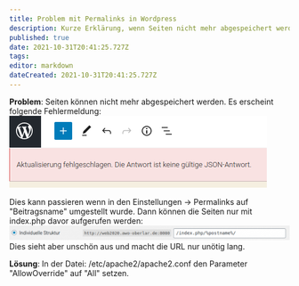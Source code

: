 ```yaml
---
title: Problem mit Permalinks in Wordpress
description: Kurze Erklärung, wenn Seiten nicht mehr abgespeichert werden können
published: true
date: 2021-10-31T20:41:25.727Z
tags: 
editor: markdown
dateCreated: 2021-10-31T20:41:25.727Z
---
```


**Problem**: Seiten können nicht mehr abgespeichert werden.
Es erscheint folgende Fehlermeldung:
![fehlermeldung_wordpress.png](/fehlermeldung_wordpress.png)

Dies kann passieren wenn in den Einstellungen -> Permalinks auf "Beitragsname" umgestellt wurde.
Dann können die Seiten nur mit index.php davor aufgerufen werden:
![permalink_einstellung.png](/permalink_einstellung.png)
Dies sieht aber unschön aus und macht die URL nur unötig lang.

**Lösung**:
In der Datei:
/etc/apache2/apache2.conf
den Parameter "AllowOverride" auf "All" setzen.